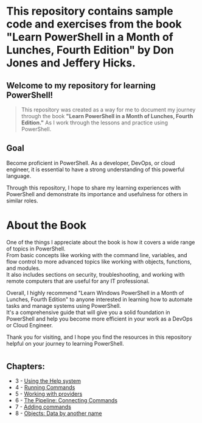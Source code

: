 # This repository contains sample code and exercises from the book "Learn PowerShell in a Month of Lunches, Fourth Edition" by Don Jones and Jeffery Hicks.

## Welcome to my repository for learning PowerShell! <br/>

> This repository was created as a way for me to document my journey through the book **"Learn PowerShell in a Month of Lunches, Fourth Edition."** As I work through the lessons and practice using PowerShell.

## **Goal**

Become proficient in PowerShell. As a developer, DevOps, or cloud engineer, it is essential to have a strong understanding of this powerful language.

Through this repository, I hope to share my learning experiences with PowerShell and demonstrate its importance and usefulness for others in similar roles.

# **About the Book**

One of the things I appreciate about the book is how it covers a wide range of topics in PowerShell. <br/>
From basic concepts like working with the command line, variables, and flow control to more advanced topics like working with objects, functions, and modules. <br/>
It also includes sections on security, troubleshooting, and working with remote computers that are useful for any IT professional.<br/>

Overall, I highly recommend "Learn Windows PowerShell in a Month of Lunches, Fourth Edition" to anyone interested in learning how to automate tasks and manage systems using PowerShell. <br/>It's a comprehensive guide that will give you a solid foundation in PowerShell and help you become more efficient in your work as a DevOps or Cloud Engineer.

Thank you for visiting, and I hope you find the resources in this repository helpful on your journey to learning PowerShell.
</br>

#

## Chapters:

- 3 - [Using the Help system](https://github.com/rodrigo-marcolino/Learn-PowerShell-in-a-Month-of-Lunches-Fourth-Edition/blob/main/Chapter%203/chapter-3.md)
- 4 - [Running Commands](https://github.com/rodrigo-marcolino/Learn-PowerShell-in-a-Month-of-Lunches-Fourth-Edition/blob/main/Chapter%204/chapter-4.md)
- 5 - [Working with providers](https://github.com/rodrigo-marcolino/Learn-PowerShell-in-a-Month-of-Lunches-Fourth-Edition/blob/main/Chapter%205/chapter-5.md)
- 6 - [The Pipeline: Connecting Commands](https://github.com/rodrigo-marcolino/Learn-PowerShell-in-a-Month-of-Lunches-Fourth-Edition/blob/main/Chapter%206/chapter-6.md)
- 7 - [Adding commands](https://github.com/rodrigo-marcolino/Learn-PowerShell-in-a-Month-of-Lunches-Fourth-Edition/blob/main/Chapter%207/chapter-7.md)
- 8 - [Objects: Data by another name](https://github.com/rodrigo-marcolino/Learn-PowerShell-in-a-Month-of-Lunches-Fourth-Edition/blob/main/Chapter%208/chapter-8.md)
